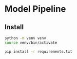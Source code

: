 # Model Pipeline

## Install

```bash
python -m venv venv
source venv/bin/activate

pip install -r requirements.txt
```
